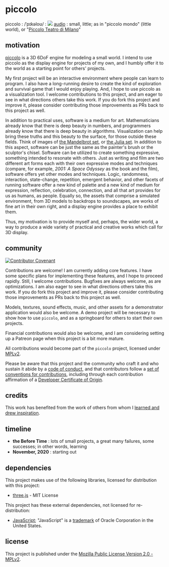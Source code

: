 # piccolo
piccolo : /ˈpɪkəloʊ/ : ![](https://upload.wikimedia.org/wikipedia/commons/thumb/2/21/Speaker_Icon.svg/16px-Speaker_Icon.svg.png) [audio](https://www.vocabolaudio.com/it/piccolo) : small, little; as in "piccolo mondo" (little world), or "[Piccolo Teatro di Milano](https://en.wikipedia.org/wiki/Piccolo_Teatro_(Milan))"

## motivation
[piccolo](https://github.com/landru27/piccolo) is a 3D 6DoF engine for modeling a small world.  I intend to use piccolo as the display engine for projects of my own, and I humbly offer it to the world as a starting point for others' projects.

My first project will be an interactive environment where people can learn to program.  I also have a long-running desire to create the kind of exploration and survival game that I would enjoy playing.  And, I hope to use piccolo as a visualization tool.  I welcome contributions to this project, and am eager to see in what directions others take this work.  If you do fork this project and improve it, please consider contributing those improvements as PRs back to this project as well.

In addition to practical uses, software is a medium for art.  Mathematicians already know that there is deep beauty in numbers, and programmers already know that there is deep beauty in algorithms.  Visualization can help bring these truths and this beauty to the surface, for those outside these fields.  Think of images of [the Mandelbrot set](https://en.wikipedia.org/wiki/Mandelbrot_set), or [the Julia set](https://en.wikipedia.org/wiki/Julia_set).  In addition to this aspect, software can be just the same as the painter's brush or the sculptor's chisel.  Software can be utilized to create something expressive, something intended to resonate with others.  Just as writing and film are two different art forms each with their own expressive modes and techniques (compare, for example, _2001: A Space Odyssey_ as the book and the film), software offers yet other modes and techniques.  Logic, randomness, interaction, state-change, repetition, emergent behavior, and other facets of running software offer a new kind of palette and a new kind of medium for expression, reflection, celebration, connection, and all that art provides for us as humans, as people.  Equally so, the assets that comprise a simulated environment, from 3D models to backdrops to soundscapes, are works of fine art in their own right, and a display engine provides a place to exhibit them.

Thus, my motivation is to provide myself and, perhaps, the wider world, a way to produce a wide variety of practical and creative works which call for 3D display.

## community
[![Contributor Covenant](https://img.shields.io/badge/Contributor%20Covenant-v2.0%20adopted-ff69b4.svg)](CODE_OF_CONDUCT.md)

Contributions are welcome!  I am currently adding core features.  I have some specific plans for implementing these features, and I hope to proceed rapidly.  Still, I welcome contributions.  Bugfixes are always welcome, as are optimizations.  I am also eager to see in what directions others take this work.  If you do fork this project and improve it, please consider contributing those improvements as PRs back to this project as well.

Models, textures, sound effects, music, and other assets for a demonstrator application would also be welcome.  A demo project will be necessary to show how to use `piccolo`, and as a springboard for others to start their own projects.

Financial contributions would also be welcome, and I am considering setting up a Patreon page when this project is a bit more mature.

All contributions would become part of the `piccolo` project, licensed under [MPLv2](../main/LICENSE).

Please be aware that this project and the community who craft it and who sustain it abide by a [code of conduct](../main/CODE_OF_CONDUCT.md), and that contributors follow a [set of conventions for contributions](../main/CONTRIBUTING.md), including through each contribution affirmation of a [Developer Certificate of Origin](../main/DCO.md).

## credits
This work has benefited from the work of others from whom I [learned and drew inspiration](../main/CREDITS.md).

## timeline
* **the Before Time** : lots of small projects, a great many failures, some successes; in other words, learning
* **November, 2020** : starting out

## dependencies
This project makes use of the following libraries, licensed for distribution with this project:

* [three.js](https://threejs.org/) - MIT License

This project has these external dependencies, not licensed for re-distribution:

* [JavaScript](https://en.wikipedia.org/wiki/JavaScript); "JavaScript" is a [trademark](http://tarr.uspto.gov/servlet/tarr?regser=serial&entry=75026640) of Oracle Corporation in the United States.

## license
This project is published under the [Mozilla Public License Version 2.0 - MPLv2](../main/LICENSE).
